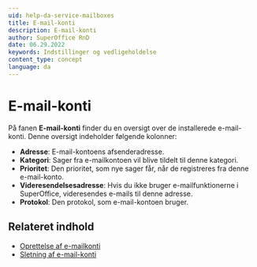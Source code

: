 ```yaml
---
uid: help-da-service-mailboxes
title: E-mail-konti
description: E-mail-konti
author: SuperOffice RnD
date: 06.29.2022
keywords: Indstillinger og vedligeholdelse
content_type: concept
language: da
---
```


# E-mail-konti

På fanen **E-mail-konti** finder du en oversigt over de installerede e-mail-konti. Denne oversigt indeholder følgende kolonner:

* **Adresse**: E-mail-kontoens afsenderadresse.
* **Kategori**: Sager fra e-mailkontoen vil blive tildelt til denne kategori.
* **Prioritet**: Den prioritet, som nye sager får, når de registreres fra denne e-mail-konto.
* **Videresendelsesadresse**: Hvis du ikke bruger e-mailfunktionerne i SuperOffice, videresendes e-mails til denne adresse.
* **Protokol**: Den protokol, som e-mail-kontoen bruger.

## Relateret indhold

* [Oprettelse af e-mailkonti][1]
* [Sletning af e-mail-konti][2]

<!-- Referenced links -->
[1]: ../create-mailbox.md
[2]: ../delete-mailbox.md

<!-- Referenced images -->
